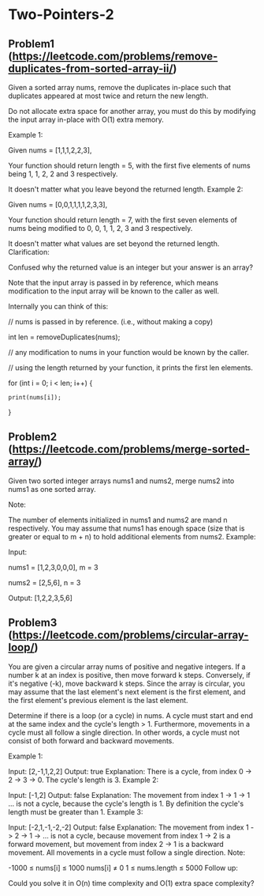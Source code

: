# Two-Pointers-2

## Problem1 (https://leetcode.com/problems/remove-duplicates-from-sorted-array-ii/)
Given a sorted array nums, remove the duplicates in-place such that duplicates appeared at most twice and return the new length.

Do not allocate extra space for another array, you must do this by modifying the input array in-place with O(1) extra memory.

Example 1:

Given nums = [1,1,1,2,2,3],


Your function should return length = 5, with the first five elements of nums being 1, 1, 2, 2 and 3 respectively.


It doesn't matter what you leave beyond the returned length.
Example 2:

Given nums = [0,0,1,1,1,1,2,3,3],


Your function should return length = 7, with the first seven elements of nums being modified to 0, 0, 1, 1, 2, 3 and 3 respectively.


It doesn't matter what values are set beyond the returned length.
Clarification:

Confused why the returned value is an integer but your answer is an array?

Note that the input array is passed in by reference, which means modification to the input array will be known to the caller as well.

Internally you can think of this:

// nums is passed in by reference. (i.e., without making a copy)

int len = removeDuplicates(nums);


// any modification to nums in your function would be known by the caller.

// using the length returned by your function, it prints the first len elements.

for (int i = 0; i < len; i++) {

    print(nums[i]);

}

## Problem2 (https://leetcode.com/problems/merge-sorted-array/)
Given two sorted integer arrays nums1 and nums2, merge nums2 into nums1 as one sorted array.

Note:

The number of elements initialized in nums1 and nums2 are mand n respectively.
You may assume that nums1 has enough space (size that is greater or equal to m + n) to hold additional elements from nums2.
Example:

Input:

nums1 = [1,2,3,0,0,0], m = 3

nums2 = [2,5,6],       n = 3

Output: [1,2,2,3,5,6]

## Problem3 (https://leetcode.com/problems/circular-array-loop/)
You are given a circular array nums of positive and negative integers. If a number k at an index is positive, then move forward k steps. Conversely, if it's negative (-k), move backward k steps. Since the array is circular, you may assume that the last element's next element is the first element, and the first element's previous element is the last element.

Determine if there is a loop (or a cycle) in nums. A cycle must start and end at the same index and the cycle's length > 1. Furthermore, movements in a cycle must all follow a single direction. In other words, a cycle must not consist of both forward and backward movements.

Example 1:

Input: [2,-1,1,2,2]
Output: true
Explanation: There is a cycle, from index 0 -> 2 -> 3 -> 0. The cycle's length is 3.
Example 2:

Input: [-1,2]
Output: false
Explanation: The movement from index 1 -> 1 -> 1 ... is not a cycle, because the cycle's length is 1. By definition the cycle's length must be greater than 1.
Example 3:

Input: [-2,1,-1,-2,-2]
Output: false
Explanation: The movement from index 1 -> 2 -> 1 -> ... is not a cycle, because movement from index 1 -> 2 is a forward movement, but movement from index 2 -> 1 is a backward movement. All movements in a cycle must follow a single direction.
Note:

-1000 ≤ nums[i] ≤ 1000
nums[i] ≠ 0
1 ≤ nums.length ≤ 5000
Follow up:

Could you solve it in O(n) time complexity and O(1) extra space complexity?
